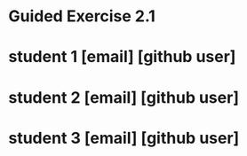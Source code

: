 # Guided Exercise 2.1
# student 1  [email] [github user]
# student 2 [email] [github user]
# student 3  [email] [github user]